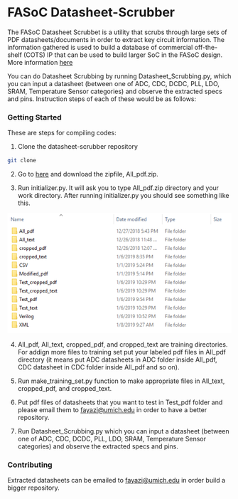 # FASoC Datasheet-Scrubber
The FASoC Datasheet Scrubbet is a utility that scrubs through large sets of PDF datasheets/documents in order to extract key circuit information. The information gathered is used to build a database of commercial off-the-shelf (COTS) IP that can be used to build larger SoC in the FASoC design. More information [here](https://fasoc.engin.umich.edu/datasheet-scrubber)

You can do Datasheet Scrubbing by running Datasheet_Scrubbing.py, which you can input a datasheet (between one of ADC, CDC, DCDC, PLL, LDO, SRAM, Temperature Sensor categories) and observe the extracted specs and pins. Instruction steps of each of these would be as follows:

### Getting Started
These are steps for compiling codes:
1. Clone the datasheet-scrubber repository
```bash
git clone 
```
2. Go to [here](https://www.dropbox.com/sh/o3nxl4qrm2rrvf4/AADF9iPv17bN9U6mJQaa8nrya?dl=0) and download the zipfile, All_pdf.zip.

3. Run initializer.py. It will ask you to type All_pdf.zip directory and your work directory. After running initializer.py you should see something like this.

![](src/docs/fig1.png)

4. All_pdf, All_text, cropped_pdf, and cropped_text are training directories. For addign more files to training set put your labeled pdf files in All_pdf directory (it means put ADC datasheets in ADC folder inside All_pdf, CDC datasheet in CDC folder inside All_pdf and so on).

5. Run make_training_set.py function to make appropriate files in All_text, cropped_pdf, and cropped_text.

6. Put pdf files of datasheets that you want to test in Test_pdf folder and please email them to fayazi@umich.edu in order to have a better repository.

7. Run Datasheet_Scrubbing.py which you can input a datasheet (between one of ADC, CDC, DCDC, PLL, LDO, SRAM, Temperature Sensor categories) and observe the extracted specs and pins. 

### Contributing
Extracted datasheets can be emailed to fayazi@umich.edu in order build a bigger repository.

